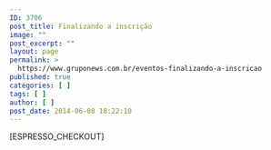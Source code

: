 ```yaml
---
ID: 3706
post_title: Finalizando a inscrição
image: ""
post_excerpt: ""
layout: page
permalink: >
  https://www.gruponews.com.br/eventos-finalizando-a-inscricao
published: true
categories: [ ]
tags: [ ]
author: [ ]
post_date: 2014-06-08 18:22:10
---
```

[ESPRESSO_CHECKOUT]